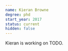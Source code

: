 ```yaml
---
name: Kieran Browne
degree: phd
start_year: 2017
status: current
hidden: false
---
```


Kieran is working on TODO.
